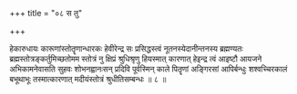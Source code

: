 +++
title = "०८ स तु"

+++

हेकारुधायः कारूणांस्तोतॄणान्धारकः हेवीरेन्द्र सः प्रसिद्धस्त्वं नूतनस्येदानीन्तनस्य ब्रह्मण्यतः ब्रह्मस्तोत्रङ्कर्तुमिच्छतोमम स्तोत्रं नु क्षिप्रं श्रुधिश्रृणु हियस्मात् कारणात् हेइन्द्र त्वं आइष्टौ आयजने अभिकामनेवासति सुहवः शोभनह्वानःसन् प्रदिवि पूर्वस्मिन् काले पितॄणां अङ्गिरसां आपिर्बन्धुः शश्वच्चिरकालं बभूथाभूः तस्मात्कारणात् मदीयंस्तोत्रं श्रुधीतिसम्बन्धः ॥ ८ ॥